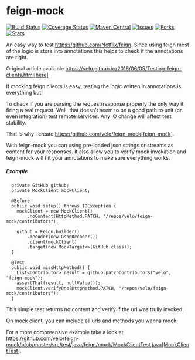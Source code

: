 # feign-mock

[![Build Status](https://travis-ci.org/velo/feign-mock.svg?branch=master)](https://travis-ci.org/velo/feign-mock?branch=master) 
[![Coverage Status](https://coveralls.io/repos/github/velo/feign-mock/badge.svg?branch=master)](https://coveralls.io/github/velo/feign-mock?branch=master) 
[![Maven Central](https://maven-badges.herokuapp.com/maven-central/com.marvinformatics.feign/feign-mock/badge.svg)](https://maven-badges.herokuapp.com/maven-central/com.marvinformatics.feign/feign-mock/) 
[![Issues](https://img.shields.io/github/issues/velo/feign-mock.svg)](https://github.com/velo/feign-mock/issues) 
[![Forks](https://img.shields.io/github/forks/velo/feign-mock.svg)](https://github.com/velo/feign-mock/network) 
[![Stars](https://img.shields.io/github/stars/velo/feign-mock.svg)](https://github.com/velo/feign-mock/stargazers)

An easy way to test https://github.com/Netflix/feign.  Since using feign most of the logic is store into annotations this helps to check if the annotations are right.

Original article available https://velo.github.io/2016/06/05/Testing-feign-clients.html[here]

If mocking feign clients is easy, testing the logic written in annotations is everything but!

To check if you are parsing the request/response properly the only way it firing a real request.  Well, that doesn't seem to be a good path to unit (or even integration) test remote services.  Any IO change will affect test stability.

That is why I create https://github.com/velo/feign-mock[feign-mock].

With feign-mock you can using pre-loaded json strings or streams as content for your responses.  It also allow you to verify mock invokation and feign-mock will hit your annotations to make sure everything works.

##### Example

```
  private GitHub github;
  private MockClient mockClient;

  @Before
  public void setup() throws IOException {
    mockClient = new MockClient()
        .noContent(HttpMethod.PATCH, "/repos/velo/feign-mock/contributors");

    github = Feign.builder()
        .decoder(new GsonDecoder())
        .client(mockClient)
        .target(new MockTarget<>(GitHub.class));
  }

  @Test
  public void missHttpMethod() {
    List<Contributor> result = github.patchContributors("velo", "feign-mock");
    assertThat(result, nullValue());
    mockClient.verifyOne(HttpMethod.PATCH, "/repos/velo/feign-mock/contributors");
  }
```

This simple test returns no content and verify if the url was trully invoked.

On mock client, you can include all urls and methods you wanna mock.

For a more compreensive example take a look at https://github.com/velo/feign-mock/blob/master/src/test/java/feign/mock/MockClientTest.java[MockClientTest].
